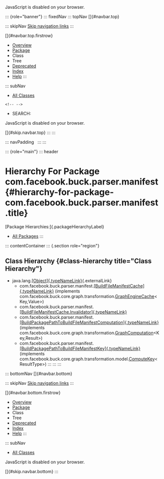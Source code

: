 <div>

JavaScript is disabled on your browser.

</div>

::: {role="banner"}
::: fixedNav
::: topNav
[]{#navbar.top}

::: skipNav
[Skip navigation links](#skip.navbar.top "Skip navigation links")
:::

[]{#navbar.top.firstrow}

-   [Overview](../../../../../index.html)
-   [Package](package-summary.html)
-   Class
-   Tree
-   [Deprecated](../../../../../deprecated-list.html)
-   [Index](../../../../../index-all.html)
-   [Help](../../../../../help-doc.html)
:::

::: subNav
-   [All Classes](../../../../../allclasses.html)

```{=html}
<!-- -->
```
-   SEARCH:

<div>

<div>

JavaScript is disabled on your browser.

</div>

</div>

[]{#skip.navbar.top}
:::
:::

::: navPadding
 
:::
:::

::: {role="main"}
::: header
# Hierarchy For Package com.facebook.buck.parser.manifest {#hierarchy-for-package-com.facebook.buck.parser.manifest .title}

[Package Hierarchies:]{.packageHierarchyLabel}

-   [All Packages](../../../../../overview-tree.html)
:::

::: contentContainer
::: {.section role="region"}
## Class Hierarchy {#class-hierarchy title="Class Hierarchy"}

-   java.lang.[[Object]{.typeNameLink}](http://docs.oracle.com/javase/7/docs/api/java/lang/Object.html?is-external=true "class or interface in java.lang"){.externalLink}
    -   com.facebook.buck.parser.manifest.[[BuildFileManifestCache]{.typeNameLink}](BuildFileManifestCache.html "class in com.facebook.buck.parser.manifest")
        (implements
        com.facebook.buck.core.graph.transformation.[GraphEngineCache](../../core/graph/transformation/GraphEngineCache.html "interface in com.facebook.buck.core.graph.transformation")\<Key,​Value\>)
    -   com.facebook.buck.parser.manifest.[[BuildFileManifestCache.Invalidator]{.typeNameLink}](BuildFileManifestCache.Invalidator.html "class in com.facebook.buck.parser.manifest")
    -   com.facebook.buck.parser.manifest.[[BuildPackagePathToBuildFileManifestComputation]{.typeNameLink}](BuildPackagePathToBuildFileManifestComputation.html "class in com.facebook.buck.parser.manifest")
        (implements
        com.facebook.buck.core.graph.transformation.[GraphComputation](../../core/graph/transformation/GraphComputation.html "interface in com.facebook.buck.core.graph.transformation")\<Key,​Result\>)
    -   com.facebook.buck.parser.manifest.[[BuildPackagePathToBuildFileManifestKey]{.typeNameLink}](BuildPackagePathToBuildFileManifestKey.html "class in com.facebook.buck.parser.manifest")
        (implements
        com.facebook.buck.core.graph.transformation.model.[ComputeKey](../../core/graph/transformation/model/ComputeKey.html "interface in com.facebook.buck.core.graph.transformation.model")\<ResultType\>)
:::
:::
:::

::: bottomNav
[]{#navbar.bottom}

::: skipNav
[Skip navigation links](#skip.navbar.bottom "Skip navigation links")
:::

[]{#navbar.bottom.firstrow}

-   [Overview](../../../../../index.html)
-   [Package](package-summary.html)
-   Class
-   Tree
-   [Deprecated](../../../../../deprecated-list.html)
-   [Index](../../../../../index-all.html)
-   [Help](../../../../../help-doc.html)
:::

::: subNav
-   [All Classes](../../../../../allclasses.html)

<div>

<div>

JavaScript is disabled on your browser.

</div>

</div>

[]{#skip.navbar.bottom}
:::
